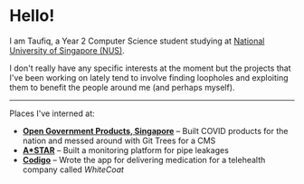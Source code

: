 # Hello!

I am Taufiq, a Year 2 Computer Science student studying at [National University of Singapore (NUS)](https://www.comp.nus.edu.sg/).

I don't really have any specific interests at the moment but the projects that I've been working on lately
tend to involve finding loopholes and exploiting them to benefit the people around me (and perhaps myself).

---

Places I've interned at:

- [**Open Government Products, Singapore**](https://www.open.gov.sg/) – Built COVID products for the nation and messed around with Git Trees for a CMS
- [**A\*STAR**](https://www.a-star.edu.sg/ihpc) – Built a monitoring platform for pipe leakages
- [**Codigo**](https://www.google.com/search?q=codigo&sourceid=chrome&ie=UTF-8) – Wrote the app for delivering medication for a telehealth company called _WhiteCoat_
